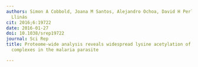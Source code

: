 ```yaml
---
authors: Simon A Cobbold, Joana M Santos, Alejandro Ochoa, David H Perlman, Manuel
  Llinás
cit: 2016;6:19722
date: 2016-01-27
doi: 10.1038/srep19722
journal: Sci Rep
title: Proteome-wide analysis reveals widespread lysine acetylation of major protein
  complexes in the malaria parasite

---
```


